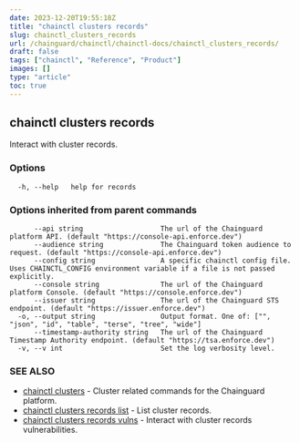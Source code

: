 ```yaml
---
date: 2023-12-20T19:55:18Z
title: "chainctl clusters records"
slug: chainctl_clusters_records
url: /chainguard/chainctl/chainctl-docs/chainctl_clusters_records/
draft: false
tags: ["chainctl", "Reference", "Product"]
images: []
type: "article"
toc: true
---
```

## chainctl clusters records

Interact with cluster records.

### Options

```
  -h, --help   help for records
```

### Options inherited from parent commands

```
      --api string                   The url of the Chainguard platform API. (default "https://console-api.enforce.dev")
      --audience string              The Chainguard token audience to request. (default "https://console-api.enforce.dev")
      --config string                A specific chainctl config file. Uses CHAINCTL_CONFIG environment variable if a file is not passed explicitly.
      --console string               The url of the Chainguard platform Console. (default "https://console.enforce.dev")
      --issuer string                The url of the Chainguard STS endpoint. (default "https://issuer.enforce.dev")
  -o, --output string                Output format. One of: ["", "json", "id", "table", "terse", "tree", "wide"]
      --timestamp-authority string   The url of the Chainguard Timestamp Authority endpoint. (default "https://tsa.enforce.dev")
  -v, --v int                        Set the log verbosity level.
```

### SEE ALSO

* [chainctl clusters](/chainguard/chainctl/chainctl-docs/chainctl_clusters/)	 - Cluster related commands for the Chainguard platform.
* [chainctl clusters records list](/chainguard/chainctl/chainctl-docs/chainctl_clusters_records_list/)	 - List cluster records.
* [chainctl clusters records vulns](/chainguard/chainctl/chainctl-docs/chainctl_clusters_records_vulns/)	 - Interact with cluster records vulnerabilities.

